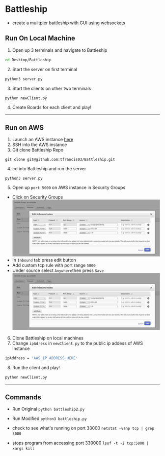 # Battleship
- create a mulitpler battleship with GUI using websockets

## Run On Local Machine
1. Open up 3 terminals and navigate to Battleship
```bash
cd Desktop/Battleship
```
2. Start the server on first terminal
```bash
python3 server.py
```
3. Start the clients on other two terminals
```bash
python newClient.py
```
4. Create Boards for each client and play!

---
## Run on AWS
1. Launch an AWS instance [here](https://aws.amazon.com/getting-started/tutorials/launch-a-virtual-machine/?trk=gs_card)
2. SSH into the AWS instance
3. Git clone Battleship Repo
```
git clone git@github.com:tfrancis03/Battleship.git
```
4. cd into Battleship and run the server
```
python3 server.py
```
5. Open up `port 5000` on AWS instance in Security Groups
- Click on Security Groups
![Security Groups](/images/aws1.jpg)
- In `Inbound` tab press edit button
- Add custom tcp rule with port range `5000`
- Under source select `Anywhere`then press `Save`
![Custom TCP Rule](/images/aws1.jpg)

6. Clone Battleship on local machines
7. Change `ipAdress` in `newClient.py` to the public ip addess of AWS instance
```bash
ipAddress = 'AWS_IP_ADDRESS_HERE'
```
8. Run the client and play!
```bash
python newClient.py
```

---
## Commands
- Run Original 
`python battleship2.py`

- Run Modified
`python3 battleship.py`

- check to see what's running on port 33000
`netstat -vanp tcp | grep 5000`

- stops program from accessing port 330000
`lsof -t -i tcp:5000 | xargs kill`